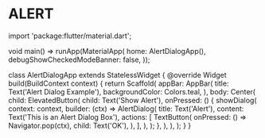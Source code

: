 # ALERT
import 'package:flutter/material.dart';

void main() => runApp(MaterialApp(
  home: AlertDialogApp(),
  debugShowCheckedModeBanner: false,
));

class AlertDialogApp extends StatelessWidget {
  @override
  Widget build(BuildContext context) {
    return Scaffold(
      appBar: AppBar(
        title: Text('Alert Dialog Example'),
        backgroundColor: Colors.teal,
      ),
      body: Center(
        child: ElevatedButton(
          child: Text('Show Alert'),
          onPressed: () {
            showDialog(
              context: context,
              builder: (ctx) => AlertDialog(
                title: Text('Alert'),
                content: Text('This is an Alert Dialog Box'),
                actions: [
                  TextButton(
                    onPressed: () => Navigator.pop(ctx),
                    child: Text('OK'),
                  ),
                ],
              ),
            );
          },
        ),
      ),
    );
  }
}

